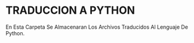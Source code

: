# TRADUCCION A PYTHON

En Esta Carpeta Se Almacenaran Los Archivos Traducidos Al Lenguaje De Python.